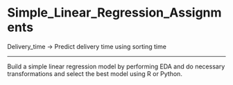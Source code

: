 # Simple_Linear_Regression_Assignments

Delivery_time -> Predict delivery time using sorting time 

------------------------------------------------------------

Build a simple linear regression model by performing EDA and do necessary transformations and select the best model using R or Python.
